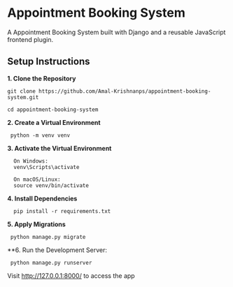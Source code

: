 # Appointment Booking System
A Appointment Booking System built with Django and a reusable JavaScript frontend plugin.

## Setup Instructions
**1. Clone the Repository**

    git clone https://github.com/Amal-Krishnanps/appointment-booking-system.git
    
    cd appointment-booking-system

**2. Create a Virtual Environment**
   
     python -m venv venv
   
 **3. Activate the Virtual Environment**
 
      On Windows:
      venv\Scripts\activate
     
      On macOS/Linux:
      source venv/bin/activate
   
**4. Install Dependencies**

      pip install -r requirements.txt

**5. Apply Migrations**

     python manage.py migrate
     
**6. Run the Development Server:

     python manage.py runserver

Visit http://127.0.0.1:8000/ to access the app
